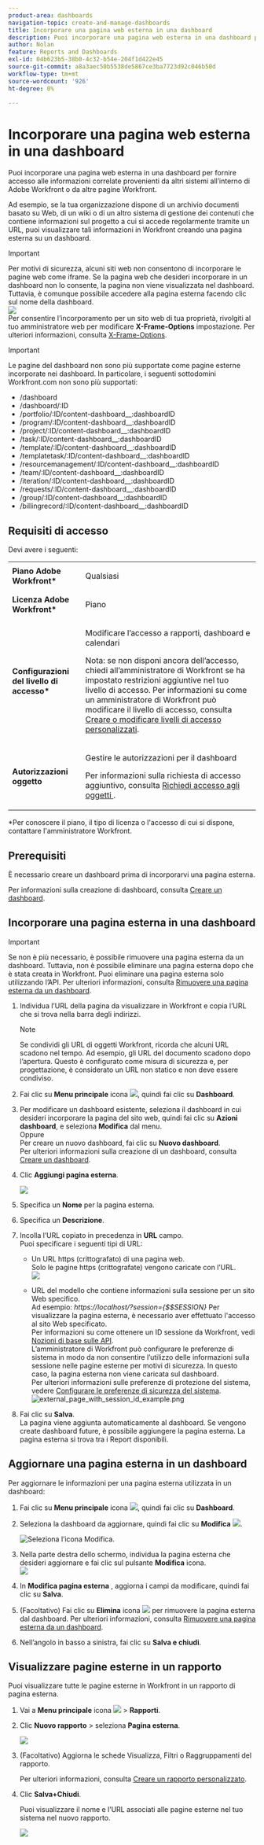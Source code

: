 ```yaml
---
product-area: dashboards
navigation-topic: create-and-manage-dashboards
title: Incorporare una pagina web esterna in una dashboard
description: Puoi incorporare una pagina web esterna in una dashboard per fornire accesso alle informazioni correlate provenienti da altri sistemi all’interno di Adobe Workfront o da altre pagine Workfront.
author: Nolan
feature: Reports and Dashboards
exl-id: 04b623b5-38b0-4c32-b54e-204f1d422e45
source-git-commit: a8a3aec50b5538de5867ce3ba7723d92c046b50d
workflow-type: tm+mt
source-wordcount: '926'
ht-degree: 0%

---
```


# Incorporare una pagina web esterna in una dashboard

Puoi incorporare una pagina web esterna in una dashboard per fornire accesso alle informazioni correlate provenienti da altri sistemi all’interno di Adobe Workfront o da altre pagine Workfront.

Ad esempio, se la tua organizzazione dispone di un archivio documenti basato su Web, di un wiki o di un altro sistema di gestione dei contenuti che contiene informazioni sul progetto a cui si accede regolarmente tramite un URL, puoi visualizzare tali informazioni in Workfront creando una pagina esterna su un dashboard.

>[!IMPORTANT]
>
>Per motivi di sicurezza, alcuni siti web non consentono di incorporare le pagine web come iframe. Se la pagina web che desideri incorporare in un dashboard non lo consente, la pagina non viene visualizzata nel dashboard. Tuttavia, è comunque possibile accedere alla pagina esterna facendo clic sul nome della dashboard.\
>![](assets/qs-empty-external-page-report-350x165.png)\
>Per consentire l’incorporamento per un sito web di tua proprietà, rivolgiti al tuo amministratore web per modificare **X-Frame-Options** impostazione. Per ulteriori informazioni, consulta [X-Frame-Options](https://developer.mozilla.org/en-US/docs/Web/HTTP/Headers/X-Frame-Options).


>[!IMPORTANT]
>
>Le pagine del dashboard non sono più supportate come pagine esterne incorporate nei dashboard. In particolare, i seguenti sottodomini Workfront.com non sono più supportati:
>
>* /dashboard&#x200B;
>* /dashboard/:ID&#x200B;
>* /portfolio/:ID/content-dashboard__:dashboardID&#x200B;
>* /program/:ID/content-dashboard__:dashboardID&#x200B;
>* /project/:ID/content-dashboard__:dashboardID&#x200B;
>* /task/:ID/content-dashboard__:dashboardID&#x200B;
>* /template/:ID/content-dashboard__:dashboardID&#x200B;
>* /templatetask/:ID/content-dashboard__:dashboardID&#x200B;
>* /resourcemanagement/:ID/content-dashboard__:dashboardID&#x200B;
>* /team/:ID/content-dashboard__:dashboardID&#x200B;
>* /iteration/:ID/content-dashboard__:dashboardID&#x200B;
>* /requests/:ID/content-dashboard__:dashboardID&#x200B;
>* /group/:ID/content-dashboard__:dashboardID&#x200B;
>* /billingrecord/:ID/content-dashboard__:dashboardID


## Requisiti di accesso

Devi avere i seguenti:

<table style="table-layout:auto"> 
 <col> 
 <col> 
 <tbody> 
  <tr> 
   <td role="rowheader"><strong>Piano Adobe Workfront*</strong></td> 
   <td> <p>Qualsiasi</p> </td> 
  </tr> 
  <tr> 
   <td role="rowheader"><strong>Licenza Adobe Workfront*</strong></td> 
   <td> <p>Piano </p> </td> 
  </tr> 
  <tr> 
   <td role="rowheader"><strong>Configurazioni del livello di accesso*</strong></td> 
   <td> <p>Modificare l’accesso a rapporti, dashboard e calendari</p> <p>Nota: se non disponi ancora dell’accesso, chiedi all’amministratore di Workfront se ha impostato restrizioni aggiuntive nel tuo livello di accesso. Per informazioni su come un amministratore di Workfront può modificare il livello di accesso, consulta <a href="../../../administration-and-setup/add-users/configure-and-grant-access/create-modify-access-levels.md" class="MCXref xref">Creare o modificare livelli di accesso personalizzati</a>.</p> </td> 
  </tr> 
  <tr> 
   <td role="rowheader"><strong>Autorizzazioni oggetto</strong></td> 
   <td> <p>Gestire le autorizzazioni per il dashboard</p> <p>Per informazioni sulla richiesta di accesso aggiuntivo, consulta <a href="../../../workfront-basics/grant-and-request-access-to-objects/request-access.md" class="MCXref xref">Richiedi accesso agli oggetti </a>.</p> </td> 
  </tr> 
 </tbody> 
</table>

&#42;Per conoscere il piano, il tipo di licenza o l&#39;accesso di cui si dispone, contattare l&#39;amministratore Workfront.

## Prerequisiti

È necessario creare un dashboard prima di incorporarvi una pagina esterna.

Per informazioni sulla creazione di dashboard, consulta [Creare un dashboard](../../../reports-and-dashboards/dashboards/creating-and-managing-dashboards/create-dashboard.md).

## Incorporare una pagina esterna in una dashboard

>[!IMPORTANT]
>
>Se non è più necessario, è possibile rimuovere una pagina esterna da un dashboard. Tuttavia, non è possibile eliminare una pagina esterna dopo che è stata creata in Workfront. Puoi eliminare una pagina esterna solo utilizzando l’API. Per ulteriori informazioni, consulta [Rimuovere una pagina esterna da un dashboard](../../../reports-and-dashboards/dashboards/creating-and-managing-dashboards/remove-external-page-from-dashboard.md).

1. Individua l’URL della pagina da visualizzare in Workfront e copia l’URL che si trova nella barra degli indirizzi.

   >[!NOTE]
   >
   >Se condividi gli URL di oggetti Workfront, ricorda che alcuni URL scadono nel tempo. Ad esempio, gli URL del documento scadono dopo l’apertura. Questo è configurato come misura di sicurezza e, per progettazione, è considerato un URL non statico e non deve essere condiviso.

1. Fai clic su **Menu principale** icona ![](assets/main-menu-icon.png), quindi fai clic su **Dashboard**.

1. Per modificare un dashboard esistente, seleziona il dashboard in cui desideri incorporare la pagina del sito web, quindi fai clic su **Azioni dashboard**, e seleziona **Modifica** dal menu.\
   Oppure\
   Per creare un nuovo dashboard, fai clic su **Nuovo dashboard**.\
   Per ulteriori informazioni sulla creazione di un dashboard, consulta [Creare un dashboard](../../../reports-and-dashboards/dashboards/creating-and-managing-dashboards/create-dashboard.md).

1. Clic **Aggiungi pagina esterna**.

   ![](assets/qs-add-external-page-350x239.png)

1. Specifica un **Nome** per la pagina esterna.
1. Specifica un **Descrizione**.
1. Incolla l’URL copiato in precedenza in **URL** campo.\
   Puoi specificare i seguenti tipi di URL:

   * Un URL https (crittografato) di una pagina web.\
      Solo le pagine https (crittografate) vengono caricate con l’URL.\
      ![](assets/add-external-page-dialog-qs-350x247.png)

   * URL del modello che contiene informazioni sulla sessione per un sito Web specifico.\
      Ad esempio: *https://localhost/?session={$$SESSION}*
Per visualizzare la pagina esterna, è necessario aver effettuato l&#39;accesso al sito Web specificato.\
      Per informazioni su come ottenere un ID sessione da Workfront, vedi [Nozioni di base sulle API](../../../wf-api/general/api-basics.md).\
      L’amministratore di Workfront può configurare le preferenze di sistema in modo da non consentire l’utilizzo delle informazioni sulla sessione nelle pagine esterne per motivi di sicurezza. In questo caso, la pagina esterna non viene caricata sul dashboard.\
      Per ulteriori informazioni sulle preferenze di protezione del sistema, vedere [Configurare le preferenze di sicurezza del sistema](../../../administration-and-setup/manage-workfront/security/configure-security-preferences.md).\
      ![external_page_with_session_id_example.png](assets/external-page-with-session-id-example-350x134.png)

1. Fai clic su **Salva**.\
   La pagina viene aggiunta automaticamente al dashboard. Se vengono create dashboard future, è possibile aggiungere la pagina esterna. La pagina esterna si trova tra i Report disponibili.

   <!--
   <MadCap:conditionalText data-mc-conditions="QuicksilverOrClassic.Draft mode">
   (NOTE: Alina: *** This is linked to: Creating Dashboards, and Editing Dashboards.)
   </MadCap:conditionalText>
   -->

## Aggiornare una pagina esterna in un dashboard

Per aggiornare le informazioni per una pagina esterna utilizzata in un dashboard:

1. Fai clic su **Menu principale** icona ![](assets/main-menu-icon.png), quindi fai clic su **Dashboard**.
1. Seleziona la dashboard da aggiornare, quindi fai clic su **Modifica** ![](assets/edit-icon.png).

   ![Seleziona l’icona Modifica.](assets/nwe-editdashboard2021-350x188.png)

1. Nella parte destra dello schermo, individua la pagina esterna che desideri aggiornare e fai clic sul pulsante **Modifica** icona.\
   ![](assets/nwe-inline-edit-external-page-350x226.png)

1. In **Modifica pagina esterna** , aggiorna i campi da modificare, quindi fai clic su **Salva**.
1. (Facoltativo) Fai clic su **Elimina** icona ![](assets/delete.png) per rimuovere la pagina esterna dal dashboard. Per ulteriori informazioni, consulta [Rimuovere una pagina esterna da un dashboard](../../../reports-and-dashboards/dashboards/creating-and-managing-dashboards/remove-external-page-from-dashboard.md).
1. Nell’angolo in basso a sinistra, fai clic su **Salva e chiudi**.

## Visualizzare pagine esterne in un rapporto

Puoi visualizzare tutte le pagine esterne in Workfront in un rapporto di pagina esterna.

1. Vai a **Menu principale** icona ![](assets/main-menu-icon.png) > **Rapporti**.
1. Clic **Nuovo rapporto** > seleziona **Pagina esterna**.

   ![](assets/external-page-new-report-in-dropdown-nwe.png)

1. (Facoltativo) Aggiorna le schede Visualizza, Filtri o Raggruppamenti del rapporto.

   Per ulteriori informazioni, consulta [Creare un rapporto personalizzato](../../../reports-and-dashboards/reports/creating-and-managing-reports/create-custom-report.md).

1. Clic **Salva+Chiudi**.

   Puoi visualizzare il nome e l’URL associati alle pagine esterne nel tuo sistema nel nuovo rapporto.

   ![](assets/external-page-report-name-url-columns-nwe-350x213.png)
